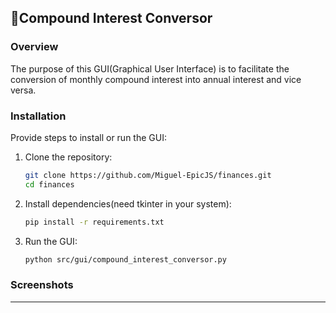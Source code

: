 ## 📙Compound Interest Conversor

### Overview
The purpose of this GUI(Graphical User Interface) is to facilitate the conversion of monthly compound interest into annual interest and vice versa.

### Installation
Provide steps to install or run the GUI:

1. Clone the repository:
   ```bash
   git clone https://github.com/Miguel-EpicJS/finances.git
   cd finances
   ```
2. Install dependencies(need tkinter in your system):
   ```bash
   pip install -r requirements.txt
   ```
3. Run the GUI:
   ```bash
   python src/gui/compound_interest_conversor.py
   ```

### Screenshots


---

